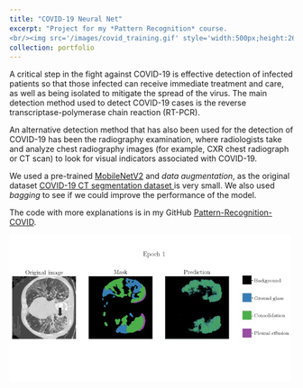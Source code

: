 ```yaml
---
title: "COVID-19 Neural Net"
excerpt: "Project for my *Pattern Recognition* course. 
<br/><img src='/images/covid_training.gif' style='width:500px;height:260px;'>"
collection: portfolio
---
```


A critical step in the fight against COVID-19 is effective detection of infected patients so that those 
infected can receive immediate treatment and care, as well as being isolated to mitigate the spread of 
the virus. The main detection method used to detect COVID-19 cases is the reverse transcriptase-polymerase 
chain reaction (RT-PCR).

An alternative detection method that has also been used for the detection of COVID-19 has been the radiography 
examination, where radiologists take and analyze chest radiography images (for example, CXR chest radiograph or 
CT scan) to look for visual indicators associated with COVID-19.

We used a pre-trained [MobileNetV2](https://keras.io/api/applications/mobilenet/#mobilenetv2-function)
and *data augmentation*, as the original dataset [COVID-19 CT segmentation dataset
](http://medicalsegmentation.com/covid19/) is very small. We also used *bagging* to see if we could improve the 
performance of the model. 

The code with more explanations is in my GitHub [Pattern-Recognition-COVID](https://github.com/davidguzmanr/Pattern-Recognition-COVID).

<img src='/images/covid_training.gif' style='width:500px;height:260px;' class='center'>